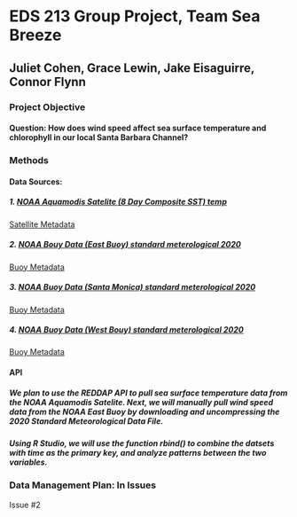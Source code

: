 # EDS 213 Group Project, Team Sea Breeze
## Juliet Cohen, Grace Lewin, Jake Eisaguirre, Connor Flynn
### Project Objective
#### Question: How does wind speed affect sea surface temperature and chlorophyll in our local Santa Barbara Channel?
### Methods
#### Data Sources: 
##### 1. [NOAA Aquamodis Satelite (8 Day Composite SST) temp](https://coastwatch.pfeg.noaa.gov/erddap/griddap/erdMWsstd3day_LonPM180.graph?sst%5B(last)%5D%5B(0.0)%5D%5B(33.1125):(34.9)%5D%5B(-120.6625):(-118.875)%5D&.draw=surface&.vars=longitude%7Clatitude%7Csst&.colorBar=%7C%7C%7C%7C%7C&.bgColor=0xffccccff )
[Satellite Metadata](https://coastwatch.pfeg.noaa.gov/erddap/info/erdMWsstd3day_LonPM180/index.html)

##### 2. [NOAA Bouy Data (East Buoy) standard meterological 2020](https://www.ndbc.noaa.gov/station_history.php?station=46053)
[Buoy Metadata](https://www.ndbc.noaa.gov/measdes.shtml)

##### 3. [NOAA Buoy Data (Santa Monica) standard meterological 2020](https://www.ndbc.noaa.gov/station_history.php?station=46025)
[Buoy Metadata](https://www.ndbc.noaa.gov/measdes.shtml)

##### 4. [NOAA Buoy Data (West Bouy) standard meterological 2020](https://www.ndbc.noaa.gov/station_history.php?station=46054)
[Buoy Metadata](https://www.ndbc.noaa.gov/measdes.shtml)




#### API
##### We plan to use the REDDAP API to pull sea surface temperature data from the NOAA Aquamodis Satelite. Next, we will manually pull wind speed data from the NOAA East Buoy by downloading and uncompressing the 2020 Standard Meteorological Data File.
##### Using R Studio, we will use the function rbind() to combine the datsets with time as the primary key, and analyze patterns between the two variables.

### Data Management Plan: In Issues
Issue #2
